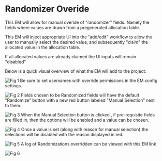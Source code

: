 # Randomizer Overide
This EM will allow for manual overide of "randomizer" fields.  Namely the fields where values are drawn from a pregenerated allocation table.

This EM will inject appropriate UI into the "add/edit" workflow to allow the user to manually select the desired value, and subsequently "claim" the allocated value in the allocation table.

If all allocated values are already claimed the UI inputs will remain "disabled"

Below is a quick visual overview of what the EM will add to the project:

![Fig 1](https://raw.githubusercontent.com/susom/manual-randomization/master/images/allowed_users.png)
Be sure to set usernames with override permissions in the EM config settings.

![Fig 2](https://raw.githubusercontent.com/susom/manual-randomization/master/images/red_button.png)
Fields chosen to be Randomized fields will have the default "Randomize" button with a new red button labeled "Manual Selection" next to them.

![Fig 3](https://raw.githubusercontent.com/susom/manual-randomization/master/images/inject_ui.png)
When the Manual Selection button is clicked , if pre-requisite fields are filled in, then the options will be enabled and a value can be chosen.

![Fig 4](https://raw.githubusercontent.com/susom/manual-randomization/master/images/red_note.png)
Once a value is set (along with reason for manual selection) the selections will be disabled with the reason displayed in red.

![Fig 5](https://raw.githubusercontent.com/susom/manual-randomization/master/images/log_link.png)
A log of Randomizations overridden can be viewed with this EM link

![Fig 6](https://raw.githubusercontent.com/susom/manual-randomization/master/images/manual_log_page.png)

